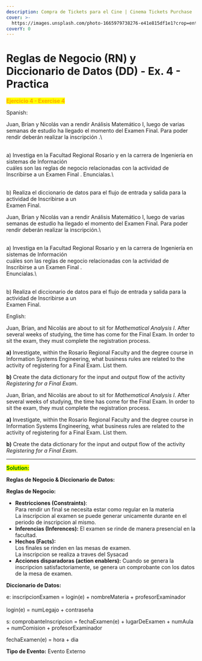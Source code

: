 ```yaml
---
description: Compra de Tickets para el Cine | Cinema Tickets Purchase
cover: >-
  https://images.unsplash.com/photo-1665979738276-e41e815df1e1?crop=entropy&cs=srgb&fm=jpg&ixid=M3wxOTcwMjR8MHwxfHNlYXJjaHw4fHxmaW5hbCUyMGV4YW18ZW58MHx8fHwxNzQ1MDUxMzY0fDA&ixlib=rb-4.0.3&q=85
coverY: 0
---
```


# Reglas de Negocio (RN) y Diccionario de Datos (DD) - Ex. 4 - Practica

<mark style="color:orange;">**Ejercicio 4 - Exercise 4**</mark>

Spanish:

Juan, Brian y Nicolás van a rendir Análisis Matemático I, luego de varias semanas de estudio ha llegado el&#x20;momento del Examen Final. Para poder rendir deberán realizar la inscripción .\
\
a) Investiga en la Facultad Regional Rosario y en la carrera de Ingeniería en sistemas de Información\
cuáles son las reglas de negocio relacionadas con la actividad de Inscribirse a un Examen Final .&#x20;Enuncialas.\
\
b) Realiza el diccionario de datos para el flujo de entrada y salida para la actividad de Inscribirse a un\
Examen Final.

Juan, Brian y Nicolás van a rendir Análisis Matemático I, luego de varias semanas de estudio ha llegado el&#x20;momento del Examen Final. Para poder rendir deberán realizar la inscripción.\
\
a) Investiga en la Facultad Regional Rosario y en la carrera de Ingeniería en sistemas de Información\
cuáles son las reglas de negocio relacionadas con la actividad de Inscribirse a un Examen Final .\
Enuncialas.\
\
b) Realiza el diccionario de datos para el flujo de entrada y salida para la actividad de Inscribirse a un\
Examen Final.

English:

Juan, Brian, and Nicolás are about to sit for _Mathematical Analysis I_. After several weeks of studying, the time has come for the Final Exam. In order to sit the exam, they must complete the registration process.

**a)** Investigate, within the Rosario Regional Faculty and the degree course in Information Systems Engineering, what business rules are related to the activity of registering for a Final Exam. List them.

**b)** Create the data dictionary for the input and output flow of the activity _Registering for a Final Exam_.

Juan, Brian, and Nicolás are about to sit for _Mathematical Analysis I_. After several weeks of studying, the time has come for the Final Exam. In order to sit the exam, they must complete the registration process.

**a)** Investigate, within the Rosario Regional Faculty and the degree course in Information Systems Engineering, what business rules are related to the activity of registering for a Final Exam. List them.

**b)** Create the data dictionary for the input and output flow of the activity _Registering for a Final Exam_.

***

<mark style="color:green;">**Solution:**</mark>

**Reglas de Negocio & Diccionario de Datos:**

**Reglas de Negocio:**

* **Restricciones (Constraints)**: \
  Para rendir un final se necesita estar como regular en la materia\
  La inscripcion al examen se puede generar unicamente durante en el periodo de inscripcion al mismo.
* **Inferencias (Inferences):** El examen se rinde de manera presencial en la facultad.&#x20;
* **Hechos (Facts):** \
  Los finales se rinden en las mesas de examen.\
  La inscripcion se realiza a traves del Sysacad
* **Acciones disparadoras (action enablers):**  Cuando se genera la inscripcion satisfactoriamente, se genera un comprobante con los datos de la mesa de examen.&#x20;

**Diccionario de Datos:**

e: inscripcionExamen = login(e) + nombreMateria + profesorExaminador\
\
login(e) = numLegajo + contraseña&#x20;

s: comprobanteInscripcion = fechaExamen(e) + lugarDeExamen + numAula + numComision + profesorExaminador

fechaExamen(e) = hora + dia&#x20;

**Tipo de Evento:** Evento Externo&#x20;
